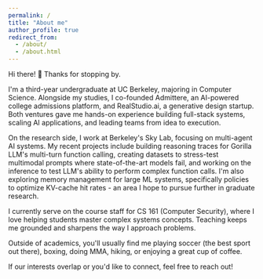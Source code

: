 ```yaml
---
permalink: /
title: "About me"
author_profile: true
redirect_from: 
  - /about/
  - /about.html
---
```


Hi there! 👋 Thanks for stopping by.

I'm a third-year undergraduate at UC Berkeley, majoring in Computer Science. Alongside my studies, I co-founded Admittere, an AI-powered college admissions platform, and RealStudio.ai, a generative design startup. Both ventures gave me hands-on experience building full-stack systems, scaling AI applications, and leading teams from idea to execution.

On the research side, I work at Berkeley's Sky Lab, focusing on multi-agent AI systems. My recent projects include building reasoning traces for Gorilla LLM's multi-turn function calling, creating datasets to stress-test multimodal prompts where state-of-the-art models fail, and working on the inference to test LLM's ability to perform complex function calls. I'm also exploring memory management for large ML systems, specifically policies to optimize KV-cache hit rates - an area I hope to pursue further in graduate research.

I currently serve on the course staff for CS 161 (Computer Security), where I love helping students master complex systems concepts. Teaching keeps me grounded and sharpens the way I approach problems.

Outside of academics, you'll usually find me playing soccer (the best sport out there), boxing, doing MMA, hiking, or enjoying a great cup of coffee.

If our interests overlap or you'd like to connect, feel free to reach out!
